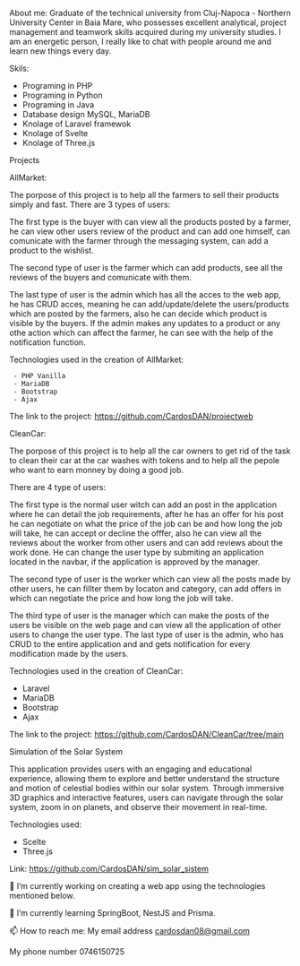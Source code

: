About me:
  Graduate of the technical university from Cluj-Napoca - Northern University Center in Baia Mare, who possesses excellent analytical, project management and teamwork skills acquired during my university studies. I am an energetic person, I really like to chat with people around me and learn new things every day.

Skils:
- Programing in PHP
- Programing in Python
- Programing in Java
- Database design MySQL, MariaDB
- Knolage of Laravel framewok
- Knolage of Svelte 
- Knolage of Three.js

Projects

AllMarket:

  The porpose of this project is to help all the farmers to sell their products simply and fast. 
There are 3 types of users:

  The first type is the buyer with can view all the products posted by a farmer, he can view other users review of the product and can add one himself, can comunicate with the farmer through the messaging system, can add a product to the wishlist.
  
  The second type of user is the farmer which can add products, see all the reviews of the buyers and comunicate with them.
  
  The last type of user is the admin which has all the acces to the web app, he has CRUD acces, meaning he can add/update/delete the users/products which are posted by the farmers, also he can decide which product is visible by the buyers. If the admin makes any  updates to a product or any othe action which can affect the farmer, he can see with the help of the notification function. 
  
  Technologies used in the creation of AllMarket:
  
     - PHP Vanilla
     - MariaDB
     - Bootstrap
     - Ajax
     
The link to the project: https://github.com/CardosDAN/proiectweb

CleanCar:

  The porpose of this project is to help all the car owners to get rid of the task to clean their car at the car washes with tokens and to help all the pepole who want to earn monney by doing a good job.
   
   There are 4 type of users:
  
  The first type is the normal user witch can add an post in the application where he can detail the job requirements, after he has an offer for his post he can negotiate on what the price of the job can be and how long the job will take, he can accept or decline the offfer, also he can view all the reviews about the worker from other users and can add reviews about the work done. He can change the user type by submiting an application located in the navbar, if the application is approved by the manager.
   
   The second type of user is the worker which can view all the posts made by other users, he can fillter them by locaton and category, can add offers in which can negotiate the price and how long the job will take.
  
  The third type of user is the manager which can make the posts of the users be visible on the web page and can view all the application of other users to change the user type.
  The last type of user is the admin, who has CRUD to the entire application and and gets notification for every modification made by the users.
  
  Technologies used in the creation of CleanCar:
  - Laravel
  - MariaDB
  - Bootstrap
  - Ajax
  
 The link to the project: https://github.com/CardosDAN/CleanCar/tree/main

Simulation of the Solar System

This application provides users with an engaging and educational experience, allowing them to explore and better understand the structure and motion of celestial bodies within our solar system. Through immersive 3D graphics and interactive features, users can navigate through the solar system, zoom in on planets, and observe their movement in real-time. 

Technologies used:
- Scelte
- Three.js

Link: https://github.com/CardosDAN/sim_solar_sistem

 
🔭 I’m currently working on creating a web app using the technologies mentioned below.
 
🌱 I’m currently learning SpringBoot, NestJS and Prisma.

📫 How to reach me:
My email address cardosdan08@gmail.com

My phone number 0746150725
